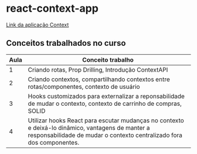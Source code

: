# react-context-app


[Link da aplicação Context](https://alanserafim-react-context.vercel.app/)


## Conceitos trabalhados no curso

| Aula | Conceito trabalho |
|--- |---
| 1 | Criando rotas, Prop Drilling, Introdução ContextAPI
| 2 | Criando contextos, compartilhando contextos entre rotas/componentes, contexto de usuário
| 3 | Hooks customizados para externalizar a reponsabilidade de mudar o contexto, contexto de carrinho de compras, SOLID
| 4 | Utilizar hooks React para escutar mudanças no contexto e deixá-lo dinâmico, vantagens de manter a responsabilidade de mudar o contexto centralizado fora dos componentes.



